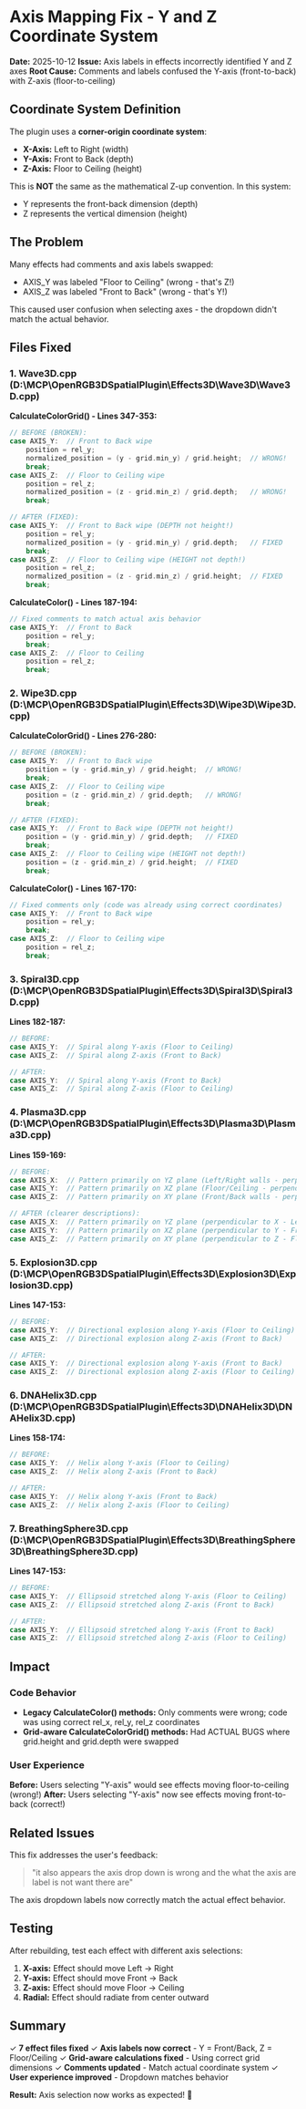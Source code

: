 # Axis Mapping Fix - Y and Z Coordinate System

**Date:** 2025-10-12
**Issue:** Axis labels in effects incorrectly identified Y and Z axes
**Root Cause:** Comments and labels confused the Y-axis (front-to-back) with Z-axis (floor-to-ceiling)

## Coordinate System Definition

The plugin uses a **corner-origin coordinate system**:

- **X-Axis:** Left to Right (width)
- **Y-Axis:** Front to Back (depth)
- **Z-Axis:** Floor to Ceiling (height)

This is **NOT** the same as the mathematical Z-up convention. In this system:
- Y represents the front-back dimension (depth)
- Z represents the vertical dimension (height)

## The Problem

Many effects had comments and axis labels swapped:
- AXIS_Y was labeled "Floor to Ceiling" (wrong - that's Z!)
- AXIS_Z was labeled "Front to Back" (wrong - that's Y!)

This caused user confusion when selecting axes - the dropdown didn't match the actual behavior.

## Files Fixed

### 1. Wave3D.cpp (D:\MCP\OpenRGB3DSpatialPlugin\Effects3D\Wave3D\Wave3D.cpp)

**CalculateColorGrid() - Lines 347-353:**
```cpp
// BEFORE (BROKEN):
case AXIS_Y:  // Front to Back wipe
    position = rel_y;
    normalized_position = (y - grid.min_y) / grid.height;  // WRONG!
    break;
case AXIS_Z:  // Floor to Ceiling wipe
    position = rel_z;
    normalized_position = (z - grid.min_z) / grid.depth;   // WRONG!
    break;

// AFTER (FIXED):
case AXIS_Y:  // Front to Back wipe (DEPTH not height!)
    position = rel_y;
    normalized_position = (y - grid.min_y) / grid.depth;   // FIXED
    break;
case AXIS_Z:  // Floor to Ceiling wipe (HEIGHT not depth!)
    position = rel_z;
    normalized_position = (z - grid.min_z) / grid.height;  // FIXED
    break;
```

**CalculateColor() - Lines 187-194:**
```cpp
// Fixed comments to match actual axis behavior
case AXIS_Y:  // Front to Back
    position = rel_y;
    break;
case AXIS_Z:  // Floor to Ceiling
    position = rel_z;
    break;
```

### 2. Wipe3D.cpp (D:\MCP\OpenRGB3DSpatialPlugin\Effects3D\Wipe3D\Wipe3D.cpp)

**CalculateColorGrid() - Lines 276-280:**
```cpp
// BEFORE (BROKEN):
case AXIS_Y:  // Front to Back wipe
    position = (y - grid.min_y) / grid.height;  // WRONG!
    break;
case AXIS_Z:  // Floor to Ceiling wipe
    position = (z - grid.min_z) / grid.depth;   // WRONG!
    break;

// AFTER (FIXED):
case AXIS_Y:  // Front to Back wipe (DEPTH not height!)
    position = (y - grid.min_y) / grid.depth;   // FIXED
    break;
case AXIS_Z:  // Floor to Ceiling wipe (HEIGHT not depth!)
    position = (z - grid.min_z) / grid.height;  // FIXED
    break;
```

**CalculateColor() - Lines 167-170:**
```cpp
// Fixed comments only (code was already using correct coordinates)
case AXIS_Y:  // Front to Back wipe
    position = rel_y;
    break;
case AXIS_Z:  // Floor to Ceiling wipe
    position = rel_z;
    break;
```

### 3. Spiral3D.cpp (D:\MCP\OpenRGB3DSpatialPlugin\Effects3D\Spiral3D\Spiral3D.cpp)

**Lines 182-187:**
```cpp
// BEFORE:
case AXIS_Y:  // Spiral along Y-axis (Floor to Ceiling)
case AXIS_Z:  // Spiral along Z-axis (Front to Back)

// AFTER:
case AXIS_Y:  // Spiral along Y-axis (Front to Back)
case AXIS_Z:  // Spiral along Z-axis (Floor to Ceiling)
```

### 4. Plasma3D.cpp (D:\MCP\OpenRGB3DSpatialPlugin\Effects3D\Plasma3D\Plasma3D.cpp)

**Lines 159-169:**
```cpp
// BEFORE:
case AXIS_X:  // Pattern primarily on YZ plane (Left/Right walls - perpendicular to X)
case AXIS_Y:  // Pattern primarily on XZ plane (Floor/Ceiling - perpendicular to Y)
case AXIS_Z:  // Pattern primarily on XY plane (Front/Back walls - perpendicular to Z)

// AFTER (clearer descriptions):
case AXIS_X:  // Pattern primarily on YZ plane (perpendicular to X - Left/Right axis)
case AXIS_Y:  // Pattern primarily on XZ plane (perpendicular to Y - Front/Back axis)
case AXIS_Z:  // Pattern primarily on XY plane (perpendicular to Z - Floor/Ceiling axis)
```

### 5. Explosion3D.cpp (D:\MCP\OpenRGB3DSpatialPlugin\Effects3D\Explosion3D\Explosion3D.cpp)

**Lines 147-153:**
```cpp
// BEFORE:
case AXIS_Y:  // Directional explosion along Y-axis (Floor to Ceiling)
case AXIS_Z:  // Directional explosion along Z-axis (Front to Back)

// AFTER:
case AXIS_Y:  // Directional explosion along Y-axis (Front to Back)
case AXIS_Z:  // Directional explosion along Z-axis (Floor to Ceiling)
```

### 6. DNAHelix3D.cpp (D:\MCP\OpenRGB3DSpatialPlugin\Effects3D\DNAHelix3D\DNAHelix3D.cpp)

**Lines 158-174:**
```cpp
// BEFORE:
case AXIS_Y:  // Helix along Y-axis (Floor to Ceiling)
case AXIS_Z:  // Helix along Z-axis (Front to Back)

// AFTER:
case AXIS_Y:  // Helix along Y-axis (Front to Back)
case AXIS_Z:  // Helix along Z-axis (Floor to Ceiling)
```

### 7. BreathingSphere3D.cpp (D:\MCP\OpenRGB3DSpatialPlugin\Effects3D\BreathingSphere3D\BreathingSphere3D.cpp)

**Lines 147-153:**
```cpp
// BEFORE:
case AXIS_Y:  // Ellipsoid stretched along Y-axis (Floor to Ceiling)
case AXIS_Z:  // Ellipsoid stretched along Z-axis (Front to Back)

// AFTER:
case AXIS_Y:  // Ellipsoid stretched along Y-axis (Front to Back)
case AXIS_Z:  // Ellipsoid stretched along Z-axis (Floor to Ceiling)
```

## Impact

### Code Behavior
- **Legacy CalculateColor() methods:** Only comments were wrong; code was using correct rel_x, rel_y, rel_z coordinates
- **Grid-aware CalculateColorGrid() methods:** Had ACTUAL BUGS where grid.height and grid.depth were swapped

### User Experience
**Before:** Users selecting "Y-axis" would see effects moving floor-to-ceiling (wrong!)
**After:** Users selecting "Y-axis" now see effects moving front-to-back (correct!)

## Related Issues

This fix addresses the user's feedback:
> "it also appears the axis drop down is wrong and the what the axis are label is not want there are"

The axis dropdown labels now correctly match the actual effect behavior.

## Testing

After rebuilding, test each effect with different axis selections:
1. **X-axis:** Effect should move Left → Right
2. **Y-axis:** Effect should move Front → Back
3. **Z-axis:** Effect should move Floor → Ceiling
4. **Radial:** Effect should radiate from center outward

## Summary

✓ **7 effect files fixed**
✓ **Axis labels now correct** - Y = Front/Back, Z = Floor/Ceiling
✓ **Grid-aware calculations fixed** - Using correct grid dimensions
✓ **Comments updated** - Match actual coordinate system
✓ **User experience improved** - Dropdown matches behavior

**Result:** Axis selection now works as expected! 🎉
